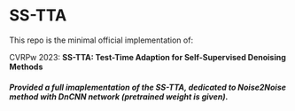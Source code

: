 # SS-TTA

This repo is the minimal official implementation of:
 
CVRPw 2023: **SS-TTA: Test-Time Adaption for Self-Supervised Denoising Methods** 



##### Provided a full imaplementation of the SS-TTA, dedicated to Noise2Noise method with DnCNN network (pretrained weight is given).
